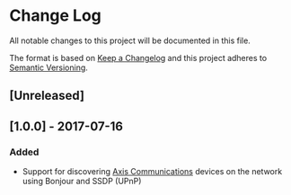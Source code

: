# Change Log
All notable changes to this project will be documented in this file.

The format is based on [Keep a Changelog](http://keepachangelog.com/) and this project adheres to [Semantic Versioning](http://semver.org/).

## [Unreleased]

## [1.0.0] - 2017-07-16

### Added

- Support for discovering [Axis Communications](http://www.axis.com/) devices on the network using Bonjour and SSDP (UPnP)
